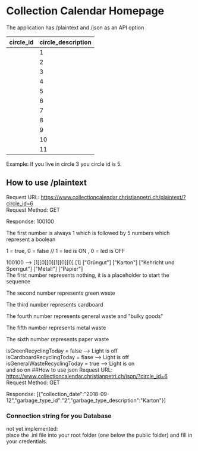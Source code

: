 # Collection Calendar Homepage
The application has /plaintext and /json as an API option
  
| circle_id        | circle_description           |  
| ------------- |-------------|  
    |1  |1  |
    |2  |1a |
    |3	|1b |
    |4	|2  |
    |5  |3  |  
    |6  |4  | 
    |7  |5  |
    |8  |6  |
    |9	|7  |
    |10 |8  |  
    |11	|9  |  
Example:  If you live in circle 3 you circle id is 5.  
## How to use /plaintext
Request URL: https://www.collectioncalendar.christianpetri.ch/plaintext/?circle_id=6  
Request Method: GET  

Respondse: 100100

The first number is always 1 which is followed by 5 numbers which represent a boolean

1 = true, 0 = false // 1 = led is ON , 0 = led is OFF

100100 --> 
[1][0][0][1][0][0] 
[1] ["Grüngut"] ["Karton"] ["Kehricht und Sperrgut"] ["Metall"] ["Papier"]  
The first number represents nothing, it is a placeholder to start the sequence

The second number represents green waste

The third number represents cardboard

The fourth number represents general waste and "bulky goods"

The fifth number represents metal waste

The sixth number represents paper waste

isGreenRecyclingToday = false --> Light is off  
isCardboardRecyclingToday = flase --> Light is off  
isGeneralWasteRecyclingToday = true --> Light is on  
and so on
##How to use json
Request URL: https://www.collectioncalendar.christianpetri.ch/json/?circle_id=6  
Request Method: GET

Respondse: [{"collection_date":"2018-09-12","garbage_type_id":"2","garbage_type_description":"Karton"}]

### Connection string for you Database
not yet implemented:  
place the .ini file into your root folder (one below the public folder) and fill in your credentials.